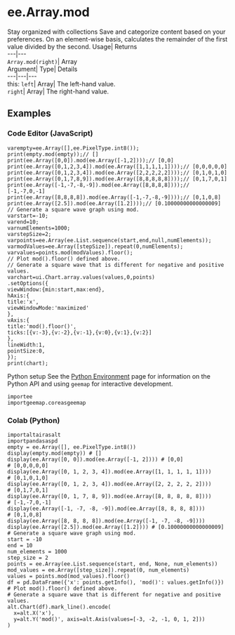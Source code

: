  
#  ee.Array.mod 
Stay organized with collections  Save and categorize content based on your preferences. 
On an element-wise basis, calculates the remainder of the first value divided by the second. Usage| Returns  
---|---  
`Array.mod(right)`| Array  
Argument| Type| Details  
---|---|---  
this: `left`| Array| The left-hand value.  
`right`| Array| The right-hand value.  
## Examples
### Code Editor (JavaScript)
```
varempty=ee.Array([],ee.PixelType.int8());
print(empty.mod(empty));// []
print(ee.Array([0,0]).mod(ee.Array([-1,2])));// [0,0]
print(ee.Array([0,1,2,3,4]).mod(ee.Array([1,1,1,1,1])));// [0,0,0,0,0]
print(ee.Array([0,1,2,3,4]).mod(ee.Array([2,2,2,2,2])));// [0,1,0,1,0]
print(ee.Array([0,1,7,8,9]).mod(ee.Array([8,8,8,8,8])));// [0,1,7,0,1]
print(ee.Array([-1,-7,-8,-9]).mod(ee.Array([8,8,8,8])));// [-1,-7,0,-1]
print(ee.Array([8,8,8,8]).mod(ee.Array([-1,-7,-8,-9])));// [0,1,0,8]
print(ee.Array([2.5]).mod(ee.Array([1.2])));// [0.10000000000000009]
// Generate a square wave graph using mod.
varstart=-10;
varend=10;
varnumElements=1000;
varstepSize=2;
varpoints=ee.Array(ee.List.sequence(start,end,null,numElements));
varmodValues=ee.Array([stepSize]).repeat(0,numElements);
varvalues=points.mod(modValues).floor();
// Plot mod().floor() defined above.
// Generate a square wave that is different for negative and positive values.
varchart=ui.Chart.array.values(values,0,points)
.setOptions({
viewWindow:{min:start,max:end},
hAxis:{
title:'x',
viewWindowMode:'maximized'
},
vAxis:{
title:'mod().floor()',
ticks:[{v:-3},{v:-2},{v:-1},{v:0},{v:1},{v:2}]
},
lineWidth:1,
pointSize:0,
});
print(chart);
```

Python setup
See the [ Python Environment](https://developers.google.com/earth-engine/guides/python_install) page for information on the Python API and using `geemap` for interactive development.
```
importee
importgeemap.coreasgeemap
```

### Colab (Python)
```
importaltairasalt
importpandasaspd
empty = ee.Array([], ee.PixelType.int8())
display(empty.mod(empty)) # []
display(ee.Array([0, 0]).mod(ee.Array([-1, 2]))) # [0,0]
# [0,0,0,0,0]
display(ee.Array([0, 1, 2, 3, 4]).mod(ee.Array([1, 1, 1, 1, 1])))
# [0,1,0,1,0]
display(ee.Array([0, 1, 2, 3, 4]).mod(ee.Array([2, 2, 2, 2, 2])))
# [0,1,7,0,1]
display(ee.Array([0, 1, 7, 8, 9]).mod(ee.Array([8, 8, 8, 8, 8])))
# [-1,-7,0,-1]
display(ee.Array([-1, -7, -8, -9]).mod(ee.Array([8, 8, 8, 8])))
# [0,1,0,8]
display(ee.Array([8, 8, 8, 8]).mod(ee.Array([-1, -7, -8, -9])))
display(ee.Array([2.5]).mod(ee.Array([1.2]))) # [0.10000000000000009]
# Generate a square wave graph using mod.
start = -10
end = 10
num_elements = 1000
step_size = 2
points = ee.Array(ee.List.sequence(start, end, None, num_elements))
mod_values = ee.Array([step_size]).repeat(0, num_elements)
values = points.mod(mod_values).floor()
df = pd.DataFrame({'x': points.getInfo(), 'mod()': values.getInfo()})
# Plot mod().floor() defined above.
# Generate a square wave that is different for negative and positive values.
alt.Chart(df).mark_line().encode(
  x=alt.X('x'),
  y=alt.Y('mod()', axis=alt.Axis(values=[-3, -2, -1, 0, 1, 2]))
)
```

